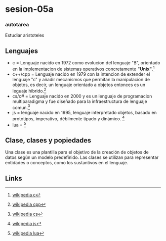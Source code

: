 # sesion-05a
### autotarea
Estudiar aristoteles
## Lenguajes 
- c = Lenguaje nacido en 1972 como evolucion del lenguaje "B", orientado en la implementacion de sistemas operativos concretamente **"Unix"**.[^1]  
- c++/cpp = Lenguaje nacido en 1979 con la intencion de extender el lenguaje "c" y añadir mecanismos que permitan la manipulacion de objetos, es decir, un lenguaje orientado a objetos entonces es un leguaje hibrido.[^2] 
- cs/c# = Lenguaje nacido en 2000 y es un lenguaje de programacion multiparadigma y fue diseñado para la infraestructura de lenguaje comun.[^3]
- js = lenguaje nacido en 1995, lenguaje interpretado objetos, basado en prototipos, imperativo, débilmente tipado y dinámico. [^4]
- lua = [^5]

## Clase, clases y popiedades 
Una clase es una plantilla para el objetivo de la creación de objetos de datos según un modelo predefinido. Las clases se utilizan para representar entidades o conceptos, como los sustantivos en el lenguaje.

## Links
[^1]: [wikipedia c](https://es.wikipedia.org/wiki/C_(lenguaje_de_programación))
[^2]: [wikipedia cpp](https://es.wikipedia.org/wiki/C%2B%2B)
[^3]: [wikipedia cs](https://es.wikipedia.org/wiki/C_Sharp)
[^4]: [wikipedia js](https://es.wikipedia.org/wiki/JavaScript)
[^5]: [wikipedia lua](https://es.wikipedia.org/wiki/Lua)
